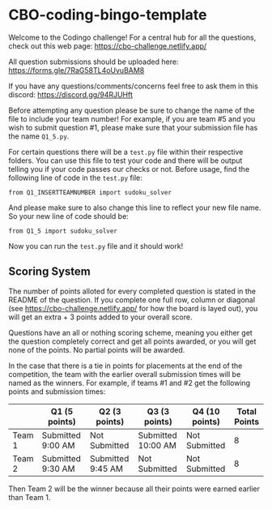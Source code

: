 # CBO-coding-bingo-template
Welcome to the Codingo challenge! For a central hub for all the questions, check out this web page: https://cbo-challenge.netlify.app/

All question submissions should be uploaded here: https://forms.gle/7RaG58TL4oUvuBAM8

If you have any questions/comments/concerns feel free to ask them in this discord: https://discord.gg/94RJUHft

Before attempting any question please be sure to change the name of the file to include your team number! For example, if you are team #5 and you wish to submit question #1, please make sure that your submission file has the name `Q1_5.py`.

For certain questions there will be a `test.py` file within their respective folders. You can use this file to test your code and there will be output telling you if your code passes our checks or not. Before usage, find the following line of code in the `test.py` file:

```
from Q1_INSERTTEAMNUMBER import sudoku_solver
```

And please make sure to also change this line to reflect your new file name. So your new line of code should be:

```
from Q1_5 import sudoku_solver
```

Now you can run the `test.py` file and it should work!

## Scoring System

The number of points alloted for every completed question is stated in the README of the question. If you complete one full row, column or diagonal (see https://cbo-challenge.netlify.app/ for how the board is layed out), you will get an extra + 3 points added to your overall score.

Questions have an all or nothing scoring scheme, meaning you either get the question completely correct and get all points awarded, or you will get none of the points. No partial points will be awarded.

In the case that there is a tie in points for placements at the end of the competition, the team with the earlier overall submission times will be named as the winners. For example, if teams #1 and #2 get the following points and submission times:

|        | Q1 (5 points)     | Q2 (3 points)     | Q3 (3 points)      | Q4 (10 points) | Total Points |
|--------|-------------------|-------------------|--------------------|----------------|--------------|
| Team 1 | Submitted 9:00 AM | Not Submitted     | Submitted 10:00 AM | Not Submitted  | 8            |
| Team 2 | Submitted 9:30 AM | Submitted 9:45 AM | Not Submitted      | Not Submitted  | 8            |

Then Team 2 will be the winner because all their points were earned earlier than Team 1.
